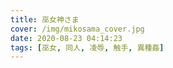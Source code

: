 ```yaml
---
title: 巫女神さま
cover: /img/mikosama_cover.jpg
date: 2020-08-23 04:14:23
tags: [巫女, 同人, 凌辱, 触手, 異種姦]
---
```


